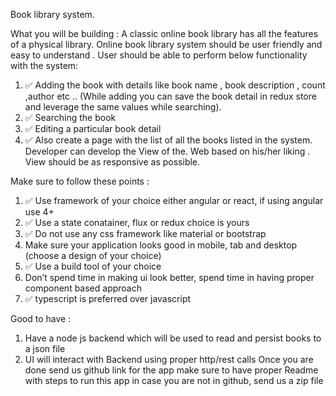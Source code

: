 Book library system. 

What you will be building :
A classic online book library has all the features of a physical library. Online book library system should be user friendly and easy to understand . User should be able to perform below functionality with the system: 

1. ✅ Adding the book with details like book name , book description , count ,author etc ..  (While adding you can save the book detail in redux store and leverage the same values while searching).
2. ✅ Searching the book
3. ✅ Editing a particular book detail
4. ✅ Also create a page with the list of all the books listed in the system.
Developer can develop the View of the. Web based on his/her liking . View should be as responsive as possible.

Make sure to follow these points :
1. ✅ Use framework of your choice either angular or react, if using angular use 4+
2. ✅ Use a state conatainer, flux or redux choice is yours
3. ✅ Do not use any css framework like material or bootstrap
4. Make sure your application looks good in mobile, tab and desktop (choose a design of your choice)
5. ✅ Use a build tool of your choice
6. Don’t spend time in making ui look better, spend time in having proper component based approach
7. ✅ typescript is preferred over javascript


Good to have :
1. Have a node js backend which will be used to read and persist books to a json file
2. UI will interact with Backend using proper http/rest calls
Once you are done send us github link for the app make sure to have proper Readme with steps to run this app
in case you are not in github, send us a zip file
